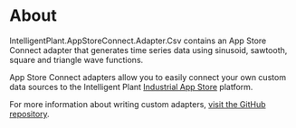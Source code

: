 ﻿# About

IntelligentPlant.AppStoreConnect.Adapter.Csv contains an App Store Connect adapter that generates time series data using sinusoid, sawtooth, square and triangle wave functions.

App Store Connect adapters allow you to easily connect your own custom data sources to the Intelligent Plant [Industrial App Store](https://appstore.intelligentplant.com/) platform.

For more information about writing custom adapters, [visit the GitHub repository](https://github.com/intelligentplant/AppStoreConnect.Adapters/).
